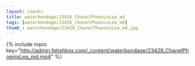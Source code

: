 ```yaml
--- 
layout: sieutv
title: waterbondage/23426_ChanelPhoenixLea_md
tags: [waterbondage/23426_ChanelPhoenixLea_md]
thumb_: waterbondage/23426_ChanelPhoenixLea_md.jpg
---
```

{% include tvpro key="http://admin.fetishbox.com/_content/waterbondage/23426_ChanelPhoenixLea_md.mp4" %} 
